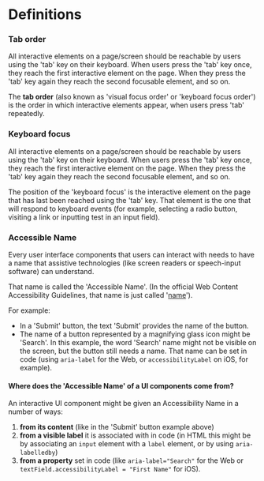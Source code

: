 # Definitions

### Tab order

All interactive elements on a page/screen should be reachable by users using the 'tab' key on their keyboard. 
When users press the 'tab' key once, they reach the first interactive element on the page. When they press the 'tab' key again they reach the second focusable element, and so on.

The **tab order** (also known as 'visual focus order' or 'keyboard focus order') is the order in which interactive elements appear, when users press 'tab' repeatedly.

### Keyboard focus

All interactive elements on a page/screen should be reachable by users using the 'tab' key on their keyboard. 
When users press the 'tab' key once, they reach the first interactive element on the page. When they press the 'tab' key again they reach the second focusable element, and so on.

The position of the 'keyboard focus' is the interactive element on the page that has last been reached using the 'tab' key. That element is the one that will respond to keyboard events (for example, selecting a radio button, visiting a link or inputting test in an input field).

### Accessible Name

Every user interface components that users can interact with needs to have a name that assistive technologies (like screen readers or speech-input software) can understand.

That name is called the 'Accessible Name'. (In the official Web Content Accessibility Guidelines, that name is just called '[name](https://www.w3.org/TR/WCAG21/#dfn-name)').

For example:
* In a 'Submit' button, the text 'Submit' provides the name of the button.
* The name of a button represented by a magnifying glass icon might be 'Search'. In this example, the word 'Search' name might not be visible on the screen, but the button still needs a name. That name can be set in code (using `aria-label` for the Web, or `accessibilityLabel` on iOS, for example).

#### Where does the 'Accessible Name' of a UI components come from?

An interactive UI component might be given an Accessibility Name in a number of ways:
1. **from its content** (like in the 'Submit' button example above)
2. **from a visible label** it is associated with in code (in HTML this might be by associating an `input` element with a `label` element, or by using `aria-labelledby`)
3. **from a property** set in code (like `aria-label="Search"` for the Web or `textField.accessibilityLabel = "First Name"` for iOS).
